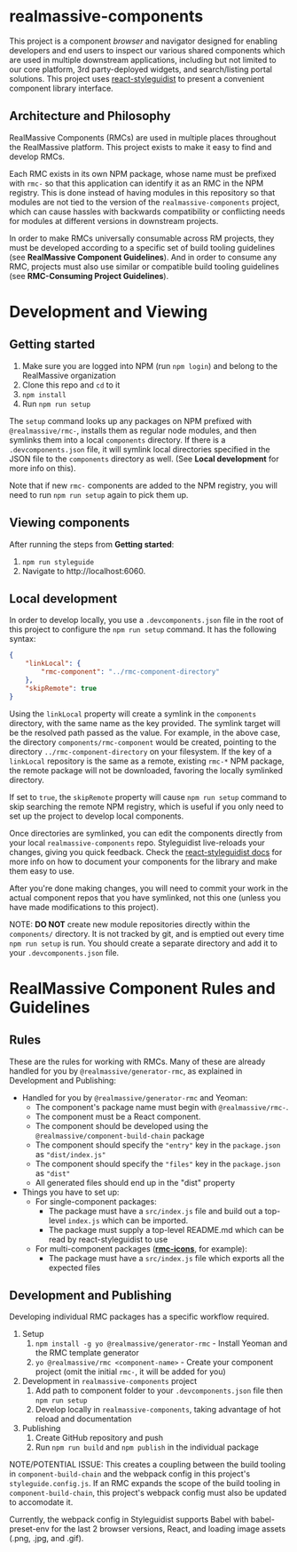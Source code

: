 # realmassive-components

This project is a component _browser_ and navigator designed for enabling developers and end users to inspect our various shared components which are used in multiple downstream applications, including but not limited to our core platform, 3rd party-deployed widgets, and search/listing portal solutions. This project uses [react-styleguidist](https://react-styleguidist.js.org/) to present a convenient component library interface.

## Architecture and Philosophy

RealMassive Components (RMCs) are used in multiple places throughout the RealMassive platform. This project exists to make it easy to find and develop RMCs.

Each RMC exists in its own NPM package, whose name must be prefixed with `rmc-` so that this application can identify it as an RMC in the NPM registry. This is done instead of having modules in this repository so that modules are not tied to the version of the `realmassive-components` project, which can cause hassles with backwards compatibility or conflicting needs for modules at different versions in downstream projects.

In order to make RMCs universally consumable across RM projects, they must be developed according to a specific set of build tooling guidelines (see **RealMassive Component Guidelines**). And in order to consume any RMC, projects must also use similar or compatible build tooling guidelines (see **RMC-Consuming Project Guidelines**).

# Development and Viewing

## Getting started

1. Make sure you are logged into NPM (run `npm login`) and belong to the RealMassive organization
1. Clone this repo and `cd` to it
1. `npm install`
1. Run `npm run setup`

The `setup` command looks up any packages on NPM prefixed with `@realmassive/rmc-`, installs them as regular node modules, and then symlinks them into a local `components` directory. If there is a `.devcomponents.json` file, it will symlink local directories specified in the JSON file to the `components` directory as well. (See **Local development** for more info on this).

Note that if new `rmc-` components are added to the NPM registry, you will need to run `npm run setup` again to pick them up.

## Viewing components

After running the steps from **Getting started**:

1. `npm run styleguide`
2. Navigate to http://localhost:6060.

## Local development

In order to develop locally, you use a `.devcomponents.json` file in the root of this project to configure the `npm run setup` command. It has the following syntax:

```json
{
	"linkLocal": {
		"rmc-component": "../rmc-component-directory"
	},
	"skipRemote": true
}
```

Using the `linkLocal` property will create a symlink in the `components` directory, with the same name as the key provided. The symlink target will be the resolved path passed as the value. For example, in the above case, the directory `components/rmc-component` would be created, pointing to the directory `../rmc-component-directory` on your filesystem. If the key of a `linkLocal` repository is the same as a remote, existing `rmc-*` NPM package, the remote package will not be downloaded, favoring the locally symlinked directory.

If set to `true`, the `skipRemote` property will cause `npm run setup` command to skip searching the remote NPM registry, which is useful if you only need to set up the project to develop local components.

Once directories are symlinked, you can edit the components directly from your local `realmassive-components` repo. Styleguidist live-reloads your changes, giving you quick feedback. Check the [react-styleguidist docs](https://react-styleguidist.js.org/docs/documenting.html) for more info on how to document your components for the library and make them easy to use.

After you're done making changes, you will need to commit your work in the actual component repos that you have symlinked, not this one (unless you have made modifications to this project).

NOTE: **DO NOT** create new module repositories directly within the `components/` directory. It is not tracked by git, and is emptied out every time `npm run setup` is run. You should create a separate directory and add it to your `.devcomponents.json` file.

# RealMassive Component Rules and Guidelines

## Rules

These are the rules for working with RMCs. Many of these are already handled for you by `@realmassive/generator-rmc`, as explained in Development and Publishing:

- Handled for you by `@realmassive/generator-rmc` and Yeoman:
	- The component's package name must begin with `@realmassive/rmc-`.
	- The component must be a React component.
	- The component should be developed using the `@realmassive/component-build-chain` package
	- The component should specify the `"entry"` key in the `package.json` as `"dist/index.js"`
	- The component should specify the `"files"` key in the `package.json` as `"dist"`
	- All generated files should end up in the "dist" property
- Things you have to set up:
	- For single-component packages:
		- The package must have a `src/index.js` file and build out a top-level `index.js` which can be imported.
		- The package must supply a top-level README.md which can be read by react-styleguidist to use
	- For multi-component packages ([**rmc-icons**](https://github.com/RealMassive/rmc-icons), for example):
		- The package must have a `src/index.js` file which exports all the expected files

## Development and Publishing

Developing individual RMC packages has a specific workflow required.

1. Setup
	1. `npm install -g yo @realmassive/generator-rmc` - Install Yeoman and the RMC template generator
	1. `yo @realmassive/rmc <component-name>` - Create your component project (omit the initial `rmc-`, it will be added for you)
1. Development in `realmassive-components` project
	1. Add path to component folder to your `.devcomponents.json` file then `npm run setup`
	1. Develop locally in `realmassive-components`, taking advantage of hot reload and documentation
1. Publishing
	1. Create GitHub repository and push
	1. Run `npm run build` and `npm publish` in the individual package

NOTE/POTENTIAL ISSUE: This creates a coupling between the build tooling in `component-build-chain` and the webpack config in this project's `styleguide.config.js`. If an RMC expands the scope of the build tooling in `component-build-chain`, this project's webpack config must also be updated to accomodate it.

Currently, the webpack config in Styleguidist supports Babel with babel-preset-env for the last 2 browser versions, React, and loading image assets (.png, .jpg, and .gif).

